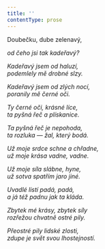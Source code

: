 ```yaml
---
title: ''
contentType: prose
---
```


<section>

Doubečku, dube zelenavý,

_od čeho jsi tak kadeřavý?_

</section>

<section>

_Kadeřavý jsem od haluzí,  
podemlely mě drobné slzy._

</section>

<section>

_Kadeřavý jsem od zlých nocí,  
poranily mě černé oči._

</section>

<section>

_Ty černé oči, krásné líce,  
ta pyšná řeč a plískanice._

</section>

<section>

_Ta pyšná řeč je nepohoda,  
ta rozluka — žal, který bodá._

</section>

<section>

_Už moje srdce schne a chřadne,  
už moje krása vadne, vadne._

</section>

<section>

_Už moje síla slábne, hyne,  
už sotva spatřím jaro jiné._

</section>

<section>

_Uvadlé listí padá, padá,  
a já též padnu jak ta kláda._

</section>

<section>

_Zbytek mé krásy, zbytek síly  
rozřežou chvatně ostré pily._

</section>

<section>

_Přeostré pily lidské zlosti,  
zdupe je svět svou lhostejností._

</section>
